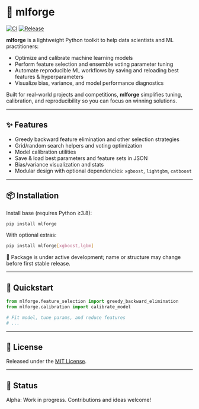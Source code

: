 # 🧰 mlforge

[![CI](https://github.com/birrgrrim/mlforge/actions/workflows/python.yml/badge.svg)](https://github.com/birrgrrim/mlforge/actions)
[![Release](https://img.shields.io/github/v/release/birrgrrim/mlforge)](https://github.com/birrgrrim/mlforge/releases)


**mlforge** is a lightweight Python toolkit to help data scientists and ML practitioners:

- Optimize and calibrate machine learning models
- Perform feature selection and ensemble voting parameter tuning
- Automate reproducible ML workflows by saving and reloading best features & hyperparameters
- Visualize bias, variance, and model performance diagnostics

Built for real-world projects and competitions, **mlforge** simplifies tuning, calibration, and reproducibility so you can focus on winning solutions.

---

## ✨ Features
- Greedy backward feature elimination and other selection strategies
- Grid/random search helpers and voting optimization
- Model calibration utilities
- Save & load best parameters and feature sets in JSON
- Bias/variance visualization and stats
- Modular design with optional dependencies: `xgboost`, `lightgbm`, `catboost`

---

## 📦 Installation

Install base (requires Python ≥3.8):

```bash
pip install mlforge
```

With optional extras:

```bash
pip install mlforge[xgboost,lgbm]
```

📝 Package is under active development; name or structure may change before first stable release.

---

## 🚀 Quickstart

```python
from mlforge.feature_selection import greedy_backward_elimination
from mlforge.calibration import calibrate_model

# Fit model, tune params, and reduce features
# ...
```

---

## 📜 License

Released under the [MIT License](LICENSE).

---

## 📌 Status

Alpha: Work in progress. Contributions and ideas welcome!
